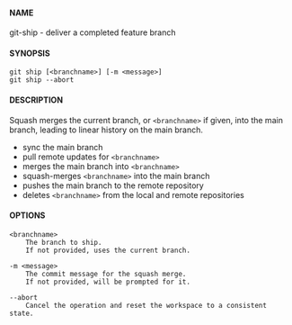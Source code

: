 #### NAME

git-ship - deliver a completed feature branch


#### SYNOPSIS

```
git ship [<branchname>] [-m <message>]
git ship --abort
```


#### DESCRIPTION

Squash merges the current branch, or `<branchname>` if given, into the main branch, leading to linear history on the main branch.

* sync the main branch
* pull remote updates for `<branchname>`
* merges the main branch into `<branchname>`
* squash-merges `<branchname>` into the main branch
* pushes the main branch to the remote repository
* deletes `<branchname>` from the local and remote repositories


#### OPTIONS

```
<branchname>
    The branch to ship.
    If not provided, uses the current branch.

-m <message>
    The commit message for the squash merge.
    If not provided, will be prompted for it.

--abort
    Cancel the operation and reset the workspace to a consistent state.
```

